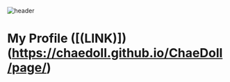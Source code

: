 ![header](https://capsule-render.vercel.app/api?type=transparent&height=300&section=header&text=My%20Profile🥳&fontSize=70&fontColor=8ac0ad)  
# My Profile ([(LINK)])(https://chaedoll.github.io/ChaeDoll/page/)
